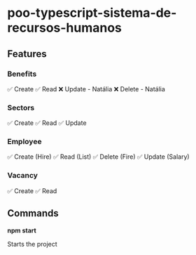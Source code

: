 # poo-typescript-sistema-de-recursos-humanos

## Features

### Benefits

✅ Create
✅ Read
❌ Update - Natália
❌ Delete - Natália

### Sectors

✅ Create
✅ Read
✅ Update

### Employee

✅ Create (Hire)
✅ Read (List)
✅ Delete (Fire)
✅ Update (Salary)

### Vacancy

✅ Create
✅ Read

## Commands

**npm start**

Starts the project
